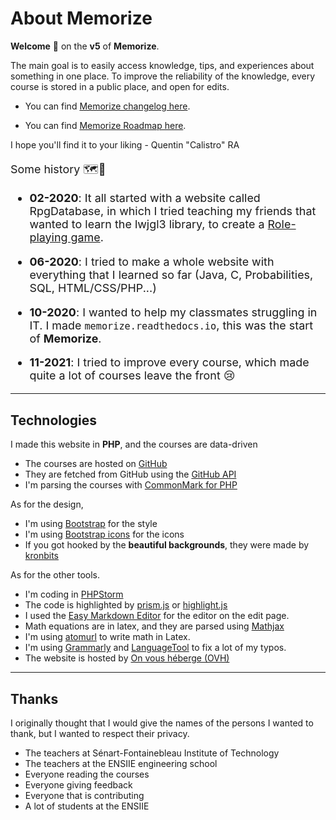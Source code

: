 <h1 class="display-6 fw400 text-center pe-4 pb-2">
    About <b>Memorize</b>
</h1>

<div class="row row-cols-md-2"><div class="align-self-center">

<b>Welcome</b> 👋 on the **v5** of **Memorize**.

The main goal is to easily access knowledge, tips, and experiences about something in one place. To improve the reliability of the knowledge, every course is stored in a public place, and open for edits.

* You can find [Memorize changelog here](https://github.com/lgs-games/memorize/blob/master/.github/CHANGELOG.md).

* You can find [Memorize Roadmap here](https://github.com/lgs-games/memorize/blob/master/ROADMAP.md).

I hope you'll find it to your liking - Quentin "Calistro" RA

</div><div style="font-size: 1.12rem">

<p class="text-center fs-4">Some history 🗺️📌</p>

* **02-2020**: It all started with a website called RpgDatabase, in which I tried teaching my friends that wanted to learn the lwjgl3 library, to create a [Role-playing game](https://en.wikipedia.org/wiki/Role-playing_game).

* **06-2020**: I tried to make a whole website with everything that I learned so far (Java, C, Probabilities, SQL, HTML/CSS/PHP...)

* **10-2020**: I wanted to help my classmates struggling in IT. I made `memorize.readthedocs.io`, this was the start of **Memorize**.

* **11-2021**: I tried to improve every course, which made quite a lot of courses leave the front 😢
</div></div>

<hr class="sep-both">

<h2 class="display-6 fw400 text-center pe-4 pb-2">
<b>Technologies</b>
</h2>

I made this website in <b>PHP</b>, and the courses are data-driven

* The courses are hosted on [GitHub](https://github.com/lgs-games/memorize)
* They are fetched from GitHub using the [GitHub API](https://docs.github.com/en/rest)
* I'm parsing the courses with [CommonMark for PHP](https://commonmark.thephpleague.com/)

As for the design,

* I'm using [Bootstrap](https://getbootstrap.com/) for the style
* I'm using [Bootstrap icons](https://icons.getbootstrap.com/) for the icons
* If you got hooked by the <b>beautiful backgrounds</b>, they were made by [kronbits](https://kronbits.itch.io/backgrounds)

As for the other tools.

* I'm coding in [PHPStorm](https://www.jetbrains.com/phpstorm/)
* The code is highlighted by [prism.js](https://prismjs.com/) or [highlight.js](https://highlightjs.org/)
* I used the [Easy Markdown Editor](https://github.com/Ionaru/easy-markdown-editor) for the editor on the edit page.
* Math equations are in latex, and they are parsed using [Mathjax](https://www.mathjax.org/)
* I'm using [atomurl](http://atomurl.net/math/) to write math in Latex.
* I'm using [Grammarly](https://www.grammarly.com/) and [LanguageTool](https://languagetool.org/fr/) to fix a lot of my typos.
* The website is hosted by [On vous héberge (OVH)](https://www.ovh.com/)

<hr class="sep-both">

<h2 class="display-6 fw400 text-center pe-4 pb-2">
<b>Thanks</b>
</h2>

I originally thought that I would give the names of the persons I wanted to thank, but I wanted to respect their privacy.

* The teachers at Sénart-Fontainebleau Institute of Technology
* The teachers at the ENSIIE engineering school
* Everyone reading the courses
* Everyone giving feedback
* Everyone that is contributing
* A lot of students at the ENSIIE